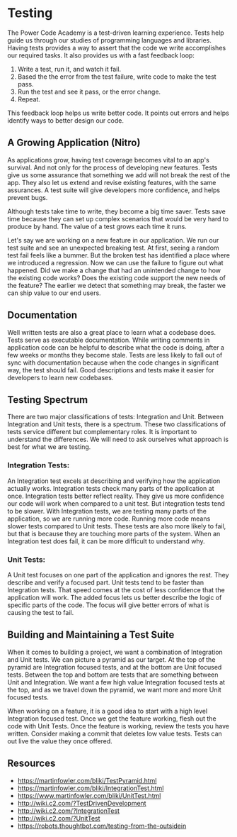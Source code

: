 # Testing

The Power Code Academy is a test-driven learning experience. Tests help guide us through our studies of programming languages and libraries. Having tests provides a way to assert that the code we write accomplishes our required tasks. It also provides us with a fast feedback loop:

1. Write a test, run it, and watch it fail.
1. Based the the error from the test failure, write code to make the test pass.
1. Run the test and see it pass, or the error change.
1. Repeat.

This feedback loop helps us write better code. It points out errors and helps identify ways to better design our code.

## A Growing Application (Nitro)

As applications grow, having test coverage becomes vital to an app's survival. And not only for the process of developing new features. Tests give us some assurance that something we add will not break the rest of the app. They also let us extend and revise existing features, with the same assurances. A test suite will give developers more confidence, and helps prevent bugs.

Although tests take time to write, they become a big time saver. Tests save time because they can set up complex scenarios that would be very hard to produce by hand. The value of a test grows each time it runs.

Let's say we are working on a new feature in our application. We run our test suite and see an unexpected breaking test. At first, seeing a random test fail feels like a bummer. But the broken test has identified a place where we introduced a regression. Now we can use the failure to figure out what happened. Did we make a change that had an unintended change to how the existing code works? Does the existing code support the new needs of the feature? The earlier we detect that something may break, the faster we can ship value to our end users.

## Documentation

Well written tests are also a great place to learn what a codebase does. Tests serve as executable documentation. While writing comments in application code can be helpful to describe what the code is doing, after a few weeks or months they become stale. Tests are less likely to fall out of sync with documentation because when the code changes in significant way, the test should fail. Good descriptions and tests make it easier for developers to learn new codebases.

## Testing Spectrum

There are two major classifications of tests: Integration and Unit. Between Integration and Unit tests, there is a spectrum. These two classifications of tests service different but complementary roles. It is important to understand the differences. We will need to ask ourselves what approach is best for what we are testing.

### Integration Tests:

An Integration test excels at describing and verifying how the application actually works. Integration tests check many parts of the application at once. Integration tests better reflect reality. They give us more confidence our code will work when compared to a unit test. But integration tests tend to be slower. With Integration tests, we are testing many parts of the application, so we are running more code. Running more code means slower tests compared to Unit tests. These tests are also more likely to fail, but that is because they are touching more parts of the system. When an Integration test does fail, it can be more difficult to understand why.

### Unit Tests:

A Unit test focuses on one part of the application and ignores the rest. They describe and verify a focused part. Unit tests tend to be faster than Integration tests. That speed comes at the cost of less confidence that the application will work. The added focus lets us better describe the logic of specific parts of the code. The focus will give better errors of what is causing the test to fail.

## Building and Maintaining a Test Suite

When it comes to building a project, we want a combination of Integration and Unit tests. We can picture a pyramid as our target. At the top of the pyramid are Integration focused tests, and at the bottom are Unit focused tests. Between the top and bottom are tests that are something between Unit and Integration. We want a few high value Integration focused tests at the top, and as we travel down the pyramid, we want more and more Unit focused tests.

When working on a feature, it is a good idea to start with a high level Integration focused test. Once we get the feature working, flesh out the code with Unit Tests. Once the feature is working, review the tests you have written. Consider making a commit that deletes low value tests. Tests can out live the value they once offered.

## Resources

- https://martinfowler.com/bliki/TestPyramid.html
- https://martinfowler.com/bliki/IntegrationTest.html
- https://www.martinfowler.com/bliki/UnitTest.html
- http://wiki.c2.com/?TestDrivenDevelopment
- http://wiki.c2.com/?IntegrationTest
- http://wiki.c2.com/?UnitTest
- https://robots.thoughtbot.com/testing-from-the-outsidein
